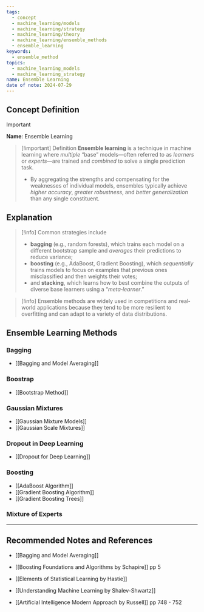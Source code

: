 ```yaml
---
tags:
  - concept
  - machine_learning/models
  - machine_learning/strategy
  - machine_learning/theory
  - machine_learning/ensemble_methods
  - ensemble_learning
keywords:
  - ensemble_method
topics:
  - machine_learning_models
  - machine_learning_strategy
name: Ensemble Learning
date of note: 2024-07-29
---
```


## Concept Definition

>[!important]
>**Name**: Ensemble Learning

>[!important] Definition
>**Ensemble learning** is a technique in machine learning where *multiple* “base” models—often referred to as *learners* or *experts*—are trained and *combined* to solve a single prediction task. 
>- By aggregating the strengths and compensating for the weaknesses of individual models, ensembles typically achieve *higher accuracy*, *greater robustness*, and *better generalization* than any single constituent.

## Explanation

>[!info]
>Common strategies include 
>- **bagging** (e.g., random forests), which trains each model on a different bootstrap sample and *averages* their predictions to reduce variance;
>- **boosting** (e.g., AdaBoost, Gradient Boosting), which *sequentially* trains models to focus on examples that previous ones misclassified and then weights their votes; 
>- and **stacking**, which learns how to best combine the outputs of diverse base learners using a “*meta‐learner*.”

>[!info]
>Ensemble methods are widely used in competitions and real‐world applications because they tend to be more resilient to overfitting and can adapt to a variety of data distributions.

## Ensemble Learning Methods

### Bagging

- [[Bagging and Model Averaging]]

### Boostrap

- [[Bootstrap Method]]

### Gaussian Mixtures

- [[Gaussian Mixture Models]]
- [[Gaussian Scale Mixtures]]

### Dropout in Deep Learning

- [[Dropout for Deep Learning]]

### Boosting

- [[AdaBoost Algorithm]]
- [[Gradient Boosting Algorithm]]
- [[Gradient Boosting Trees]]

### Mixture of Experts





-----------
##  Recommended Notes and References


- [[Bagging and Model Averaging]]



- [[Boosting Foundations and Algorithms by Schapire]]  pp 5
- [[Elements of Statistical Learning by Hastie]]
- [[Understanding Machine Learning by Shalev-Shwartz]]
- [[Artificial Intelligence Modern Approach by Russell]] pp 748 - 752